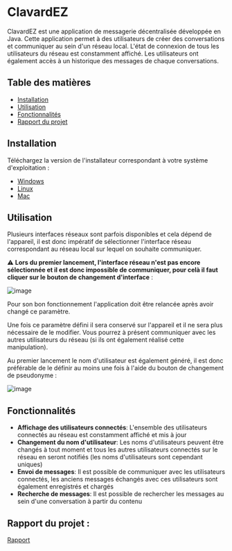 # ClavardEZ

ClavardEZ est une application de messagerie décentralisée développée en Java. Cette application permet à des utilisateurs de créer des conversations et communiquer au sein d'un réseau local. L'état de connexion de tous les utilisateurs du réseau est constamment affiché. Les utilisateurs ont également accès à un historique des messages de chaque conversations.

## Table des matières

* [Installation](#installation)
* [Utilisation](#utilisation)
* [Fonctionnalités](#fonctionnalités)
* [Rapport du projet](#rapport-du-projet)

## Installation

Téléchargez la version de l'installateur correspondant à votre système d'exploitation :

- [Windows](https://github.com/ClavardEZ/ProjetClavardage/releases/download/latest/ClavardEZ-1.0.0.exe)
- [Linux](https://github.com/ClavardEZ/ProjetClavardage/releases/download/latest/ClavardEZ-1.0.0.deb)
- [Mac](https://github.com/ClavardEZ/ProjetClavardage/releases/download/latest/ClavardEZ-1.0.0.dmg)

## Utilisation

Plusieurs interfaces réseaux sont parfois disponibles et cela dépend de l'appareil, il est donc impératif de sélectionner l'interface réseau correspondant au réseau local sur lequel on souhaite communiquer.

:warning: **Lors du premier lancement, l'interface réseau n'est pas encore sélectionnée et il est donc impossible de communiquer, pour celà il faut cliquer sur le bouton de changement d'interface** :

![image](https://user-images.githubusercontent.com/43877845/151611872-6e663501-7c16-473b-8281-a2992cbdbe24.png)

Pour son bon fonctionnement l'application doit être relancée après avoir changé ce paramètre.

Une fois ce paramètre défini il sera conservé sur l'appareil et il ne sera plus nécessaire de le modifier. Vous pourrez à présent communiquer avec les autres utilisateurs du réseau (si ils ont également réalisé cette manipulation).

Au premier lancement le nom d'utilisateur est également généré, il est donc préférable de le définir au moins une fois à l'aide du bouton de changement de pseudonyme :

![image](https://user-images.githubusercontent.com/43877845/151612861-482a437d-031e-487d-b2e0-57c667de946e.png)

## Fonctionnalités

- **Affichage des utilisateurs connectés**: L'ensemble des utilisateurs connectés au réseau est constamment affiché et mis à jour
- **Changement du nom d'utilisateur**: Les noms d'utilisateurs peuvent être changés à tout moment et tous les autres utilisateurs connectés sur le réseau en seront notifiés (les noms d'utilisateurs sont cependant uniques)
- **Envoi de messages**: Il est possible de communiquer avec les utilisateurs connectés, les anciens messages échangés avec ces utilisateurs sont également enregistrés et chargés
- **Recherche de messages**: Il est possible de rechercher les messages au sein d'une conversation à partir du contenu

## Rapport du projet :

[Rapport](https://github.com/ClavardEZ/ProjetClavardage/files/7961560/Rapport.pdf)



